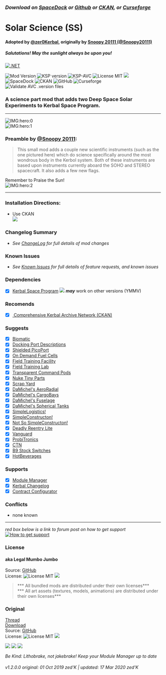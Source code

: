 <!-- Readme.md v1.0.2.0
SolarScience (SS)
created: 01 Oct 19
updated: 2020 03 17

# KerbGuise Experimental engineering (KGEx)
#### Brings you:
 -->
### ***Download on [SpaceDock][MOD:rel-spacedock] or [Github][MOD:rel-github] or [CKAN][MOD:rel-ckan], or [Curseforge][MOD:rel-curseforge]***  



# Solar Science (SS)  

#### Adopted by [@zer0Kerbal][LINK:zer0Kerbal], originally by [Snoopy 20111 (@Snoopy20111)][LINK:snoopy20111]

##### Salutations! May the sunlight always be upon you!

[![.NET](https://github.com/zer0Kerbal/SolarScience/actions/workflows/dotnet.yml/badge.svg?branch=master)](https://github.com/zer0Kerbal/SolarScience/actions/workflows/dotnet.yml)

![Mod Version][shield:mod:latest] 
![KSP version][shield:ksp] ![KSP-AVC][shield:kspavc] ![License MIT][shield:license] ![][LOGO:mit]  
![SpaceDock][shield:spacedock] ![CKAN][shield:ckan] ![GitHub][shield:github] ![Curseforge][shield:curseforge]  
![Validate AVC .version files][shield:avcvalid]  
### A science part mod that adds two Deep Space Solar Experiments to Kerbal Space Program.
***
![IMG:hero:0]  
![IMG:hero:1]  
### Preamble by [@Snoopy 20111][LINK:snoopy20111]: 
> This small mod adds a couple new scientific instruments (such as the one pictured here) which do science specifically around the most wondrous body in the Kerbol system. Both of these instruments are based upon instruments currently aboard the SOHO and STEREO spacecraft. It also adds a few new flags.  
  
Remember to Praise the Sun!  
![IMG:hero:2]  
***
### Installation Directions:
- Use CKAN  
![][image:rel-ckan]
### Changelog Summary
- *See [ChangeLog][MOD:changelog] for full details of mod changes*
### Known Issues
- *See [Known Issues][MOD:known] for full details of feature requests, and known issues*
### Dependencies
- [x] [Kerbal Space Program][KSP:website] [![][shield:ksp]][KSP:website] ***may*** work on other versions (YMMV)
### Recomends  
- [x] [ Comprehensive Kerbal Archive Network (CKAN)][MOD:rel-ckan]
### Suggests
- [x] [Biomatic][thread:BIO]  
- [x] [Docking Port Descriptions][thread:DPD]  
- [x] [Shielded PicoPort][thread:PPS]  
- [x] [On Demand Fuel Cells][thread:ODFC]  
- [x] [Field Training Facility][thread:FTF]  
- [x] [Field Training Lab][thread:FTL]  
- [x] [Transparent Command Pods][thread:TCP]  
- [x] [Nuke Tiny Parts][thread:NUK]  
- [x] [Scrap Yard][thread:SYD]  
- [x] [DaMichel's AeroRadial][thread:DAR]  
- [x] [DaMichel's CargoBays][thread:DCB]  
- [x] [DaMichel's Fuselage][thread:DMF]  
- [x] [DaMichel's Spherical Tanks][thread:DST]  
- [x] [SimpleLogistics!][thread:SL!]  
- [x] [SimpleConstructon!][thread:SC!]  
- [x] [Not So SimpleConstructon!][thread:NSSC]  
- [x] [Deadly Reentry Lite][thread:DRELite]  
- [x] [Vanguard][thread:VG0]  
- [x] [ProbiTronics][thread:PRB]  
- [x] [CTN][thread:CTN]  
- [x] [B9 Stock Switches][thread:B9S]  
- [x] [HotBeverages][thread:HB!]  
### Supports
- [x] [Module Manager][thread:mm]  
- [x] [Kerbal Changelog][thread:kcl]  
- [x] [Contract Configurator][thread:cc]  
### Conflicts
- none known
***  
*red box below is a link to forum post on how to get support*  
[![How to get support][image:get-support]][thread:getsupport]

### License
#### aka Legal Mumbo Jumbo
Source: [GitHub][MOD:github:repo]  
License: ![License MIT][shield:license] ![][LOGO:mit] 
> *** All bundled mods are distributed under their own licenses***<br>
> *** All art assets (textures, models, animations) are distributed under their own licenses*** 
### Original
[Thread][MOD:original:thread]  
[Download][MOD:original:download]  
Source: [GitHub][MOD:original:source]  
License: ![License MIT][shield:license] ![][LOGO:mit]  
<!-- graphical links to downloads -->
[![][image:rel-github]][MOD:rel-github] [![][image:rel-spacedock]][MOD:rel-spacedock] [![][image:rel-curseforge]][MOD:rel-curseforge]  

*Be Kind: Lithobrake, not jakebrake! Keep your Module Manager up to date*

###### v1.2.0.0 original: 01 Oct 2019 zed'K | updated: 17 Mar 2020 zed'K

[MOD:license]:https://github.com/zer0Kerbal/SolarScience/blob/master/LICENSE
[MOD:contributing]: https://github.com/zer0Kerbal/SolarScience/blob/master/.github/CONTRIBUTING.md
[MOD:issues]: https://github.com/zer0Kerbal/SolarScience/issues
[MOD:wiki]:https://github.com/zer0Kerbal/SolarScience/
[MOD:known]:  https://github.com/zer0Kerbal/SolarScience/wiki/Known-Issues
[MOD:github:repo]:  https://github.com/zer0Kerbal/SolarScience/
[MOD:changelog]: https://github.com/zer0Kerbal/SolarScience/Changelog.cfg
[MOD:forum]:  https://forum.kerbalspaceprogram.com/index.php?/topic/192489-*

<!--- release links -->
[MOD:rel-github]:     https://github.com/zer0Kerbal/SolarScience/releases/latest "GitHub"  
[MOD:rel-spacedock]:  https://spacedock.info/mod/811  "SpaceDock"  
[MOD:rel-curseforge]: https://www.curseforge.com/kerbal/ksp-mods/solarscience "CurseForge"  
[MOD:rel-ckan]:       https://forum.kerbalspaceprogram.com/index.php?/topic/154922-* "CKAN"

<!--- original mod -->
[MOD:original:download]: https://www.curseforge.com/kerbal/ksp-mods/solarscience
[MOD:original:source]: https://github.com/Snoopy20111/SolarScience
[MOD:original:thread]: https://forum.kerbalspaceprogram.com/index.php?/topic/142647-*
[LINK:snoopy20111]:    https://forum.kerbalspaceprogram.com/index.php?/profile/165967-snoopy20111/

<!--- statics -->
[LINK:zer0Kerbal]:https://forum.kerbalspaceprogram.com/index.php?/profile/190933-zer0kerbal/  
[KSP:website]: http://kerbalspaceprogram.com/  
[thread:getsupport]: https://forum.kerbalspaceprogram.com/index.php?/topic/83212-*  

<!--- license logos -->
[LOGO:mit]:     https://i.postimg.cc/bvjfsMP5/MIT-17x17.png
[LOGO:gplv3]:   https://i.postimg.cc/90kCDs7K/gplv3-48x17.png
[LOGO:ccbysa4]: https://licensebuttons.net/l/by-sa/4.0/80x15.png

<!--- misc logos -->
[image:rel-github]:     https://i.imgur.com/RE4Ppr9.png
[image:rel-spacedock]:  https://i.imgur.com/m0a7tn2.png
[image:rel-curseforge]: https://i.postimg.cc/RZNyB5vP/Download-On-Curse.png
[image:get-support]:    https://i.postimg.cc/vHP6zmrw/image.png

[image:rel-ckan]:  https://i.postimg.cc/x8XSVg4R/sj507JC.png
[image:changelog]: https://i.postimg.cc/qM9p4V0C/changelog.png
[image:source]:    https://i.postimg.cc/tJ8GqW0H/source.png

[image:rel-github-sm]:     https://i.postimg.cc/1XXy5yfD/github.png
[image:rel-spacedock-sm]:  https://i.postimg.cc/DZ22Hrhj/spacedock.png
[image:rel-curseforge-sm]: https://i.postimg.cc/ZRVTSWKT/UVVt0OP.png
  
<!--- header shields -->
[shield:mod:latest]: https://img.shields.io/github/v/release/zer0Kerbal/SolarScience?include_prereleases?style=plastic
[shield:mod]: https://img.shields.io/endpoint?url=https://raw.githubusercontent.com/zer0Kerbal/SolarScience/master/json/mod.json
[shield:ksp]: https://img.shields.io/endpoint?url=https://raw.githubusercontent.com/zer0Kerbal/SolarScience/master/json/ksp.json
[shield:license]: https://img.shields.io/endpoint?url=https://raw.githubusercontent.com/zer0Kerbal/SolarScience/master/json/license.json
[shield:kspavc]:  https://img.shields.io/badge/KSP-AVC--supported-brightgreen.svg?style=plastic
[shield:spacedock]:  https://img.shields.io/badge/SpaceDock-listed-blue.svg?style=plastic
[shield:ckan]: https://img.shields.io/badge/CKAN-Indexed-blue.svg?style=plastic
[shield:github]:  https://img.shields.io/badge/Github-Indexed-blue.svg?style=plastic&logo=github
[shield:curseforge]: https://img.shields.io/badge/CurseForge-listed-blue.svg?style=plastic
[shield:avcvalid]: https://github.com/zer0Kerbal/SolarScience/workflows/Validate%20AVC%20.version%20files/badge.svg

<!-- zer0Kerbal mods -->
[thread:ODFC]: https://forum.kerbalspaceprogram.com/index.php?/topic/187625-* "On Demand Fuel Cells"
[thread:FTF]:  https://forum.kerbalspaceprogram.com/index.php?/topic/188841-* "Field Training Facility"
[thread:FTL]:  https://forum.kerbalspaceprogram.com/index.php?/topic/188841-* "Field Training Lab"
[thread:MHH]:  https://forum.kerbalspaceprogram.com/index.php?/topic/188246-* "More Hitchhikers"
[thread:TCP]:  https://forum.kerbalspaceprogram.com/index.php?/topic/187495-* "Transparent Command Pods"
[thread:NUK]:  https://forum.kerbalspaceprogram.com/index.php?/topic/21466-*  "Nuke's Tiny Parts"  
[thread:OHS]:  https://forum.kerbalspaceprogram.com/index.php?/topic/192360-* "Oh Scrap!"  
[thread:SYD]:  https://forum.kerbalspaceprogram.com/index.php?/topic/192360-* "Scrap Yard"  
[thread:DPD]:  https://github.com/zer0Kerbal/KGEx/tree/master/GameData/KGEx/DockingPortDescriptions "Docking Port Descriptions"  
[thread:PPS]:  https://forum.kerbalspaceprogram.com/index.php?/topic/192187-* "Shielded PicoPort"  
[thread:DST]:  https://forum.kerbalspaceprogram.com/index.php?/topic/191719-* "DaMichel's Spherical Tanks"
[thread:DMF]:  https://forum.kerbalspaceprogram.com/index.php?/topic/191719-* "DaMichel's Fuselage"
[thread:DAR]:  https://forum.kerbalspaceprogram.com/index.php?/topic/191719-* "DaMichel's AeroRadial"
[thread:DCB]:  https://forum.kerbalspaceprogram.com/index.php?/topic/191719-* "DaMichel's CargoBays"
[thread:SDS]:  https://forum.kerbalspaceprogram.com/index.php?/topic/191719-* "Stork Delivery System (SDS)"
[thread:SC!]:  https://forum.kerbalspaceprogram.com/index.php?/topic/191424-* "SimpleConstructon!"
[thread:SL!]:  https://forum.kerbalspaceprogram.com/index.php?/topic/191045-* "SimpleLogistics!"
[thread:NSSC]:  https://forum.kerbalspaceprogram.com/index.php?/topic/191504-* "Not So SimpleConstructon!"
[thread:BIO]:  https://forum.kerbalspaceprogram.com/index.php?/topic/191426-* "Biomatic"
[thread:VG0]:  http:// "Vanguard"
[thread:PRB]:  http:// "ProbiTronics"
[thread:CTN]:  http:// "CTN"
[thread:B9S]:  http:// "B9 Stock Switches"
[thread:HB!]:  http:// "HotBeverages"
[thread:DRELite]: http:// "DeadlyReentry Lite"  
[thread:AIM]: http:// "LandingAim"  
[thread:GFC]: http:// "G-Force"
[thread:SIL]: http:// "Stock Inline Lights"  
[thread:SILP]: http:// "Stock Inline Lights Patches"
[thread:JET]: http:// "Jettison"  
[thread:KBM]: http:// "KaboOom!"  

<!-- other mods -->
[thread:kcl]: https://forum.kerbalspaceprogram.com/index.php?/topic/179207-* "Kerbal ChangeLog"  
[thread:twk]: https://forum.kerbalspaceprogram.com/index.php?/topic/179030-* "TweakScale"  
[thread:crp]: http://forum.kerbalspaceprogram.com/index.php?/topic/83007-* "Community Resource Pack"  
[thread:mm]:  http://forum.kerbalspaceprogram.com/index.php?/topic/50533-* "Module Manager" 
[thread:cc]: https://forum.kerbalspaceprogram.com/index.php?/topic/91625-* "Contract Configurator"  


[IMG:hero:0]: https://raw.githubusercontent.com/zer0Kerbal/SolarScience/master/graphics/SolarScienceHero0.png
[IMG:hero:1]: http://
[IMG:hero:2]: https://raw.githubusercontent.com/zer0Kerbal/SolarScience/master/graphics/SolarScience.png

<!--
this file: GPLv2
zer0Kerbal-->

